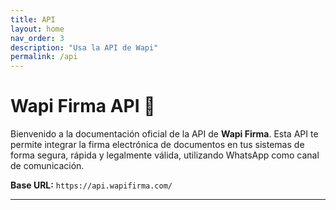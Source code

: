```yaml
---
title: API
layout: home
nav_order: 3
description: "Usa la API de Wapi"
permalink: /api
---
```



# Wapi Firma API 📝

Bienvenido a la documentación oficial de la API de **Wapi Firma**. Esta API te permite integrar la firma electrónica de documentos en tus sistemas de forma segura, rápida y legalmente válida, utilizando WhatsApp como canal de comunicación.

**Base URL:** `https://api.wapifirma.com/`

---
